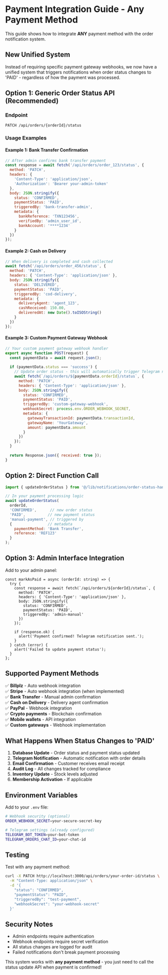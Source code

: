 # Payment Integration Guide - Any Payment Method

This guide shows how to integrate **ANY** payment method with the order notification system.

## New Unified System

Instead of requiring specific payment gateway webhooks, we now have a unified system that triggers notifications when order status changes to 'PAID' - regardless of how the payment was processed.

## Option 1: Generic Order Status API (Recommended)

### Endpoint
```
PATCH /api/orders/{orderId}/status
```

### Usage Examples

#### Example 1: Bank Transfer Confirmation
```javascript
// After admin confirms bank transfer payment
const response = await fetch('/api/orders/order_123/status', {
  method: 'PATCH',
  headers: {
    'Content-Type': 'application/json',
    'Authorization': 'Bearer your-admin-token'
  },
  body: JSON.stringify({
    status: 'CONFIRMED',
    paymentStatus: 'PAID',
    triggeredBy: 'bank-transfer-admin',
    metadata: {
      bankReference: 'TXN123456',
      verifiedBy: 'admin_user_id',
      bankAccount: '****1234'
    }
  })
});
```

#### Example 2: Cash on Delivery
```javascript
// When delivery is completed and cash collected
await fetch('/api/orders/order_456/status', {
  method: 'PATCH',
  headers: { 'Content-Type': 'application/json' },
  body: JSON.stringify({
    status: 'DELIVERED',
    paymentStatus: 'PAID',
    triggeredBy: 'cod-delivery',
    metadata: {
      deliveryAgent: 'agent_123',
      cashReceived: 150.00,
      deliveredAt: new Date().toISOString()
    }
  })
});
```

#### Example 3: Custom Payment Gateway Webhook
```javascript
// Your custom payment gateway webhook handler
export async function POST(request) {
  const paymentData = await request.json();
  
  if (paymentData.status === 'success') {
    // Update order status - this will automatically trigger Telegram notification
    await fetch(`/api/orders/${paymentData.orderId}/status`, {
      method: 'PATCH',
      headers: { 'Content-Type': 'application/json' },
      body: JSON.stringify({
        status: 'CONFIRMED',
        paymentStatus: 'PAID',
        triggeredBy: 'custom-gateway-webhook',
        webhookSecret: process.env.ORDER_WEBHOOK_SECRET,
        metadata: {
          gatewayTransactionId: paymentData.transactionId,
          gatewayName: 'YourGateway',
          amount: paymentData.amount
        }
      })
    });
  }
  
  return Response.json({ received: true });
}
```

## Option 2: Direct Function Call

```javascript
import { updateOrderStatus } from '@/lib/notifications/order-status-handler';

// In your payment processing logic
await updateOrderStatus(
  orderId,
  'CONFIRMED',      // new order status
  'PAID',          // new payment status
  'manual-payment', // triggered by
  {                // metadata
    paymentMethod: 'Bank Transfer',
    reference: 'REF123'
  }
);
```

## Option 3: Admin Interface Integration

Add to your admin panel:

```tsx
const markAsPaid = async (orderId: string) => {
  try {
    const response = await fetch(`/api/orders/${orderId}/status`, {
      method: 'PATCH',
      headers: { 'Content-Type': 'application/json' },
      body: JSON.stringify({
        status: 'CONFIRMED',
        paymentStatus: 'PAID',
        triggeredBy: 'admin-manual'
      })
    });
    
    if (response.ok) {
      alert('Payment confirmed! Telegram notification sent.');
    }
  } catch (error) {
    alert('Failed to update payment status');
  }
};
```

## Supported Payment Methods

✅ **Billplz** - Auto webhook integration  
✅ **Stripe** - Auto webhook integration (when implemented)  
✅ **Bank Transfer** - Manual admin confirmation  
✅ **Cash on Delivery** - Delivery agent confirmation  
✅ **PayPal** - Webhook integration  
✅ **Crypto payments** - Blockchain confirmation  
✅ **Mobile wallets** - API integration  
✅ **Custom gateways** - Webhook implementation  

## What Happens When Status Changes to 'PAID'

1. **Database Update** - Order status and payment status updated
2. **Telegram Notification** - Automatic notification with order details
3. **Email Confirmation** - Customer receives email receipt  
4. **Audit Log** - All changes tracked for compliance
5. **Inventory Update** - Stock levels adjusted
6. **Membership Activation** - If applicable

## Environment Variables

Add to your `.env` file:

```bash
# Webhook security (optional)
ORDER_WEBHOOK_SECRET=your-secure-secret-key

# Telegram settings (already configured)
TELEGRAM_BOT_TOKEN=your-bot-token
TELEGRAM_ORDERS_CHAT_ID=your-chat-id
```

## Testing

Test with any payment method:

```bash
curl -X PATCH http://localhost:3000/api/orders/your-order-id/status \
  -H "Content-Type: application/json" \
  -d '{
    "status": "CONFIRMED",
    "paymentStatus": "PAID",
    "triggeredBy": "test-payment",
    "webhookSecret": "your-webhook-secret"
  }'
```

## Security Notes

- Admin endpoints require authentication
- Webhook endpoints require secret verification  
- All status changes are logged for audit
- Failed notifications don't break payment processing

This system works with **any payment method** - you just need to call the status update API when payment is confirmed!